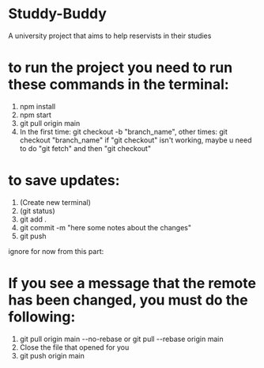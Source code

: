 # Studdy-Buddy
A university project that aims to help reservists in their studies

# to run the project you need to run these commands in the terminal:

1. npm install
2. npm start
3. git pull origin main
4. In the first time: git checkout -b "branch_name", other times: git checkout "branch_name"
if "git checkout" isn't working, maybe u need to do "git fetch" and then "git checkout"

# to save updates:

1. (Create new terminal)
2. (git status)
3. git add .
4. git commit -m "here some notes about the changes"
5. git push


ignore for now from this part:
# If you see a message that the remote has been changed, you must do the following:

1. git pull origin main --no-rebase     or      git pull --rebase origin main
2. Close the file that opened for you
3. git push origin main